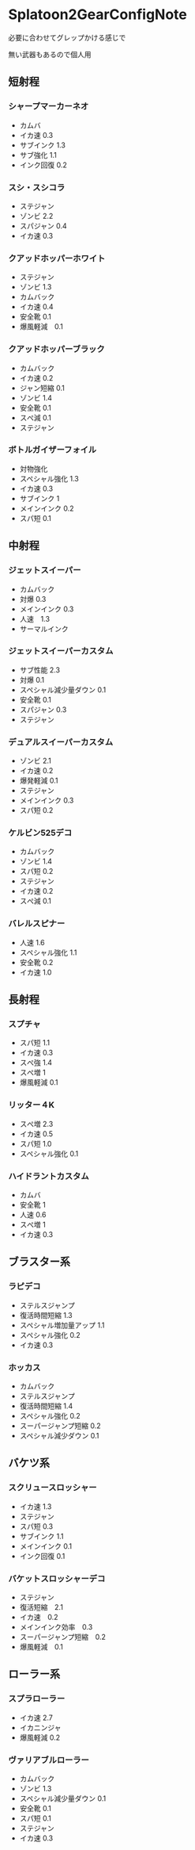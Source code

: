 # Splatoon2GearConfigNote

必要に合わせてグレップかける感じで

無い武器もあるので個人用

## 短射程

### シャープマーカーネオ

* カムバ
* イカ速 0.3
* サブインク 1.3
* サブ強化 1.1
* インク回復 0.2

### スシ・スシコラ

* ステジャン
* ゾンビ 2.2
* スパジャン 0.4
* イカ速 0.3

### クアッドホッパーホワイト

* ステジャン
* ゾンビ 1.3
* カムバック
* イカ速 0.4
* 安全靴 0.1
* 爆風軽減　0.1

### クアッドホッパーブラック

* カムバック
* イカ速 0.2
* ジャン短縮 0.1
* ゾンビ 1.4
* 安全靴 0.1
* スぺ減 0.1
* ステジャン

### ボトルガイザーフォイル

* 対物強化
* スペシャル強化 1.3
* イカ速 0.3
* サブインク 1
* メインインク 0.2
* スパ短 0.1

## 中射程

### ジェットスイーパー

* カムバック
* 対爆 0.3
* メインインク 0.3
* 人速　1.3
* サーマルインク

### ジェットスイーパーカスタム

* サブ性能 2.3
* 対爆 0.1
* スペシャル減少量ダウン 0.1
* 安全靴 0.1
* スパジャン 0.3
* ステジャン

### デュアルスイーパーカスタム

* ゾンビ 2.1
* イカ速 0.2
* 爆発軽減 0.1
* ステジャン
* メインインク 0.3
* スパ短 0.2

### ケルビン525デコ

* カムバック
* ゾンビ 1.4
* スパ短 0.2
* ステジャン
* イカ速 0.2
* スぺ減 0.1

### バレルスピナー

* 人速 1.6
* スペシャル強化 1.1
* 安全靴 0.2
* イカ速 1.0

## 長射程

### スプチャ

* スパ短 1.1
* イカ速 0.3
* スぺ強 1.4
* スぺ増 1
* 爆風軽減 0.1

### リッター４K

* スぺ増 2.3
* イカ速 0.5
* スパ短 1.0
* スペシャル強化 0.1

### ハイドラントカスタム

* カムバ
* 安全靴 1
* 人速 0.6
* スぺ増 1
* イカ速 0.3

## ブラスター系

### ラピデコ

* ステルスジャンプ
* 復活時間短縮 1.3
* スペシャル増加量アップ 1.1
* スペシャル強化 0.2
* イカ速 0.3

### ホッカス

* カムバック
* ステルスジャンプ
* 復活時間短縮 1.4
* スペシャル強化 0.2
* スーパージャンプ短縮 0.2
* スペシャル減少ダウン 0.1

## バケツ系

### スクリュースロッシャー

* イカ速 1.3
* ステジャン
* スパ短 0.3
* サブインク 1.1
* メインインク 0.1
* インク回復 0.1

### バケットスロッシャーデコ

* ステジャン
* 復活短縮　2.1
* イカ速　0.2
* メインインク効率　0.3
* スーパージャンプ短縮　0.2
* 爆風軽減　0.1

## ローラー系

### スプラローラー

* イカ速 2.7
* イカニンジャ
* 爆風軽減 0.2

### ヴァリアブルローラー

* カムバック
* ゾンビ 1.3
* スペシャル減少量ダウン 0.1
* 安全靴 0.1
* スパ短 0.1
* ステジャン
* イカ速 0.3
